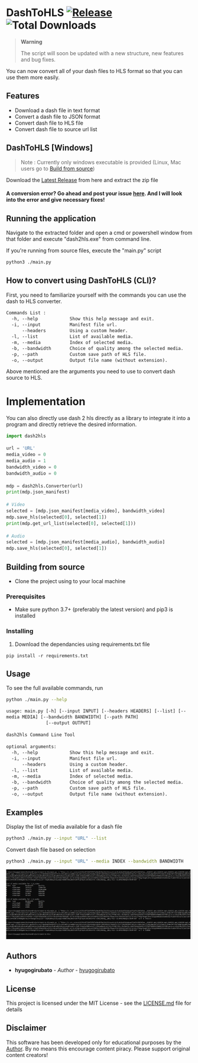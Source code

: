 # DashToHLS [![Release](https://img.shields.io/github/release-date/hyugogirubato/dash2hls?style=plastic)](https://github.com/hyugogirubato/dash2hls/releases) ![Total Downloads](https://img.shields.io/github/downloads/hyugogirubato/dash2hls/total.svg?style=plastic)

> **Warning**
> 
> The script will soon be updated with a new structure, new features and bug fixes.

You can now convert all of your dash files to HLS format so that you can use them more easily.

## Features
* Download a dash file in text format
* Convert a dash file to JSON format
* Convert dash file to HLS file
* Convert dash file to source url list

## DashToHLS [Windows]
> Note : Currently only windows executable is provided (Linux, Mac users go to [Build from source](#Building-from-source))

Download the [Latest Release](https://github.com/hyugogirubato/dash2hls/releases) from here and extract the zip file

#### A conversion error? Go ahead and post your issue [here](https://github.com/hyugogirubato/dash2hls/issues). And I will look into the error and give necessary fixes!

## Running the application
Navigate to the extracted folder and open a cmd or powershell window from that folder and execute "dash2hls.exe" from command line.

If you're running from source files, execute the "main.py" script

```bash
python3 ./main.py
```

## How to convert using DashToHLS (CLI)?

First, you need to familiarize yourself with the commands you can use the dash to HLS converter.

```
Commands List :
  -h, --help            Show this help message and exit.
  -i, --input           Manifest file url.
      --headers         Using a custom header.
  -l, --list            List of available media.
  -m, --media           Index of selected media.
  -b, --bandwidth       Choice of quality among the selected media.
  -p, --path            Custom save path of HLS file.
  -o, --output          Output file name (without extension).
```
Above mentioned are the arguments you need to use to convert dash source to HLS.

# Implementation
You can also directly use dash 2 hls directly as a library to integrate it into a program and directly retrieve the desired information.
```python
import dash2hls

url = 'URL'
media_video = 0
media_audio = 1
bandwidth_video = 0
bandwidth_audio = 0

mdp = dash2hls.Converter(url)
print(mdp.json_manifest)

# Video
selected = [mdp.json_manifest[media_video], bandwidth_video]
mdp.save_hls(selected[0], selected[1])
print(mdp.get_url_list(selected[0], selected[1]))

# Audio
selected = [mdp.json_manifest[media_audio], bandwidth_audio]
mdp.save_hls(selected[0], selected[1])
```

## Building from source

- Clone the project using to your local machine

### Prerequisites

- Make sure python 3.7+ (preferably the latest version) and pip3 is installed

### Installing

1) Download the dependancies using requirements.txt file

```
pip install -r requirements.txt 
```

## Usage

To see the full available commands, run

```bash
python ./main.py --help
```

```
usage: main.py [-h] [--input INPUT] [--headers HEADERS] [--list] [--media MEDIA] [--bandwidth BANDWIDTH] [--path PATH]
               [--output OUTPUT]

dash2hls Command Line Tool

optional arguments:
  -h, --help            Show this help message and exit.
  -i, --input           Manifest file url.
      --headers         Using a custom header.
  -l, --list            List of available media.
  -m, --media           Index of selected media.
  -b, --bandwidth       Choice of quality among the selected media.
  -p, --path            Custom save path of HLS file.
  -o, --output          Output file name (without extension).
```
## Examples
Display the list of media available for a dash file
```bash
python3 ./main.py --input "URL" --list
```
Convert dash file based on selection
```bash
python3 ./main.py --input "URL" --media INDEX --bandwidth BANDWIDTH
```
![Result](result.png)

## Authors

* **hyugogirubato** - *Author* - [hyugogirubato](https://github.com/hyugogirubato)

## License

This project is licensed under the MIT License - see the [LICENSE.md](LICENSE.md) file for details

## Disclaimer
This software has been developed only for educational purposes by the [Author](https://github.com/hyugogirubato). By no means this encourage content piracy. Please support original content creators!
